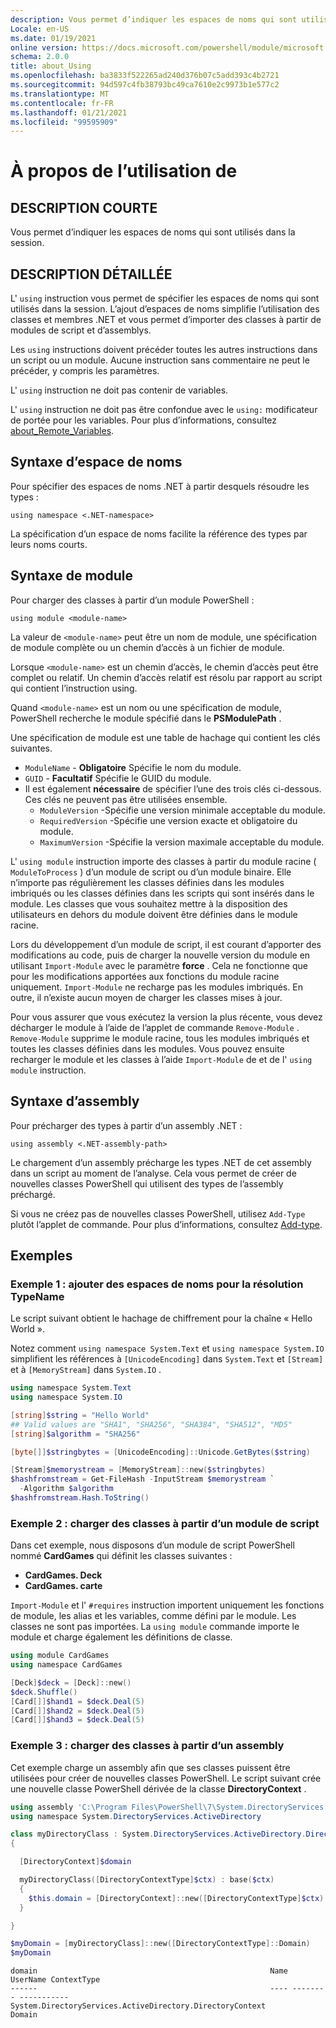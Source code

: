 ```yaml
---
description: Vous permet d’indiquer les espaces de noms qui sont utilisés dans la session.
Locale: en-US
ms.date: 01/19/2021
online version: https://docs.microsoft.com/powershell/module/microsoft.powershell.core/about/about_using?view=powershell-7.2&WT.mc_id=ps-gethelp
schema: 2.0.0
title: about_Using
ms.openlocfilehash: ba3833f522265ad240d376b07c5add393c4b2721
ms.sourcegitcommit: 94d597c4fb38793bc49ca7610e2c9973b1e577c2
ms.translationtype: MT
ms.contentlocale: fr-FR
ms.lasthandoff: 01/21/2021
ms.locfileid: "99595909"
---
```

# <a name="about-using"></a>À propos de l’utilisation de

## <a name="short-description"></a>DESCRIPTION COURTE
Vous permet d’indiquer les espaces de noms qui sont utilisés dans la session.

## <a name="long-description"></a>DESCRIPTION DÉTAILLÉE

L' `using` instruction vous permet de spécifier les espaces de noms qui sont utilisés dans la session. L’ajout d’espaces de noms simplifie l’utilisation des classes et membres .NET et vous permet d’importer des classes à partir de modules de script et d’assemblys.

Les `using` instructions doivent précéder toutes les autres instructions dans un script ou un module. Aucune instruction sans commentaire ne peut le précéder, y compris les paramètres.

L' `using` instruction ne doit pas contenir de variables.

L' `using` instruction ne doit pas être confondue avec le `using:` modificateur de portée pour les variables. Pour plus d’informations, consultez [about_Remote_Variables](about_Remote_Variables.md).

## <a name="namespace-syntax"></a>Syntaxe d’espace de noms

Pour spécifier des espaces de noms .NET à partir desquels résoudre les types :

```
using namespace <.NET-namespace>
```

La spécification d’un espace de noms facilite la référence des types par leurs noms courts.

## <a name="module-syntax"></a>Syntaxe de module

Pour charger des classes à partir d’un module PowerShell :

```
using module <module-name>
```

La valeur de `<module-name>` peut être un nom de module, une spécification de module complète ou un chemin d’accès à un fichier de module.

Lorsque `<module-name>` est un chemin d’accès, le chemin d’accès peut être complet ou relatif. Un chemin d’accès relatif est résolu par rapport au script qui contient l’instruction using.

Quand `<module-name>` est un nom ou une spécification de module, PowerShell recherche le module spécifié dans le **PSModulePath** .

Une spécification de module est une table de hachage qui contient les clés suivantes.

- `ModuleName` - **Obligatoire** Spécifie le nom du module.
- `GUID` - **Facultatif** Spécifie le GUID du module.
- Il est également **nécessaire** de spécifier l’une des trois clés ci-dessous. Ces clés ne peuvent pas être utilisées ensemble.
  - `ModuleVersion` -Spécifie une version minimale acceptable du module.
  - `RequiredVersion` -Spécifie une version exacte et obligatoire du module.
  - `MaximumVersion` -Spécifie la version maximale acceptable du module.

L' `using module` instruction importe des classes à partir du module racine ( `ModuleToProcess` ) d’un module de script ou d’un module binaire. Elle n’importe pas régulièrement les classes définies dans les modules imbriqués ou les classes définies dans les scripts qui sont insérés dans le module. Les classes que vous souhaitez mettre à la disposition des utilisateurs en dehors du module doivent être définies dans le module racine.

Lors du développement d’un module de script, il est courant d’apporter des modifications au code, puis de charger la nouvelle version du module en utilisant `Import-Module` avec le paramètre **force** . Cela ne fonctionne que pour les modifications apportées aux fonctions du module racine uniquement. `Import-Module` ne recharge pas les modules imbriqués. En outre, il n’existe aucun moyen de charger les classes mises à jour.

Pour vous assurer que vous exécutez la version la plus récente, vous devez décharger le module à l’aide de l’applet de commande `Remove-Module` . `Remove-Module` supprime le module racine, tous les modules imbriqués et toutes les classes définies dans les modules. Vous pouvez ensuite recharger le module et les classes à l’aide `Import-Module` de et de l' `using module` instruction.

## <a name="assembly-syntax"></a>Syntaxe d’assembly

Pour précharger des types à partir d’un assembly .NET :

```
using assembly <.NET-assembly-path>
```

Le chargement d’un assembly précharge les types .NET de cet assembly dans un script au moment de l’analyse. Cela vous permet de créer de nouvelles classes PowerShell qui utilisent des types de l’assembly préchargé.

Si vous ne créez pas de nouvelles classes PowerShell, utilisez `Add-Type` plutôt l’applet de commande. Pour plus d’informations, consultez [Add-type](xref:Microsoft.PowerShell.Utility.Add-Type).

## <a name="examples"></a>Exemples

### <a name="example-1---add-namespaces-for-typename-resolution"></a>Exemple 1 : ajouter des espaces de noms pour la résolution TypeName

Le script suivant obtient le hachage de chiffrement pour la chaîne « Hello World ».

Notez comment `using namespace System.Text` et `using namespace System.IO` simplifient les références à `[UnicodeEncoding]` dans `System.Text` et `[Stream]` et à `[MemoryStream]` dans `System.IO` .

```powershell
using namespace System.Text
using namespace System.IO

[string]$string = "Hello World"
## Valid values are "SHA1", "SHA256", "SHA384", "SHA512", "MD5"
[string]$algorithm = "SHA256"

[byte[]]$stringbytes = [UnicodeEncoding]::Unicode.GetBytes($string)

[Stream]$memorystream = [MemoryStream]::new($stringbytes)
$hashfromstream = Get-FileHash -InputStream $memorystream `
  -Algorithm $algorithm
$hashfromstream.Hash.ToString()
```

### <a name="example-2---load-classes-from-a-script-module"></a>Exemple 2 : charger des classes à partir d’un module de script

Dans cet exemple, nous disposons d’un module de script PowerShell nommé **CardGames** qui définit les classes suivantes :

- **CardGames. Deck**
- **CardGames. carte**

`Import-Module` et l' `#requires` instruction importent uniquement les fonctions de module, les alias et les variables, comme défini par le module. Les classes ne sont pas importées. La `using module` commande importe le module et charge également les définitions de classe.

```powershell
using module CardGames
using namespace CardGames

[Deck]$deck = [Deck]::new()
$deck.Shuffle()
[Card[]]$hand1 = $deck.Deal(5)
[Card[]]$hand2 = $deck.Deal(5)
[Card[]]$hand3 = $deck.Deal(5)
```

### <a name="example-3---load-classes-from-an-assembly"></a>Exemple 3 : charger des classes à partir d’un assembly

Cet exemple charge un assembly afin que ses classes puissent être utilisées pour créer de nouvelles classes PowerShell. Le script suivant crée une nouvelle classe PowerShell dérivée de la classe **DirectoryContext** .

```powershell
using assembly 'C:\Program Files\PowerShell\7\System.DirectoryServices.dll'
using namespace System.DirectoryServices.ActiveDirectory

class myDirectoryClass : System.DirectoryServices.ActiveDirectory.DirectoryContext
{

  [DirectoryContext]$domain

  myDirectoryClass([DirectoryContextType]$ctx) : base($ctx)
  {
    $this.domain = [DirectoryContext]::new([DirectoryContextType]$ctx)
  }

}

$myDomain = [myDirectoryClass]::new([DirectoryContextType]::Domain)
$myDomain
```

```Output
domain                                                    Name UserName ContextType
------                                                    ---- -------- -----------
System.DirectoryServices.ActiveDirectory.DirectoryContext                    Domain
```
